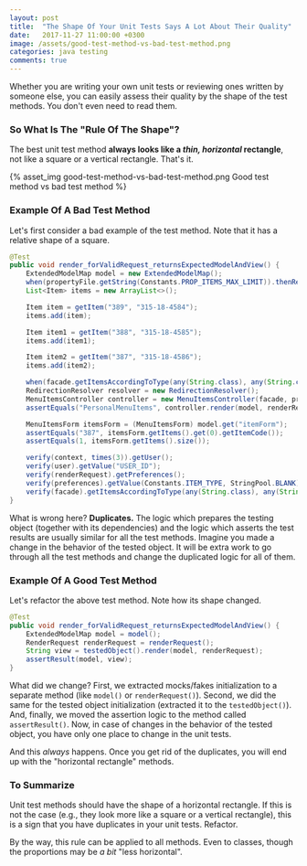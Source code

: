 ```yaml
---
layout: post
title:  "The Shape Of Your Unit Tests Says A Lot About Their Quality"
date:   2017-11-27 11:00:00 +0300
image: /assets/good-test-method-vs-bad-test-method.png
categories: java testing
comments: true
---
```


Whether you are writing your own unit tests or reviewing ones written by someone else, you can easily assess their quality by the shape of the test methods. You don't even need to read them.

### So What Is The "Rule Of The Shape"?

The best unit test method __always looks like a _thin, horizontal_ rectangle__, not like a square or a vertical rectangle. That's it.

{% asset_img good-test-method-vs-bad-test-method.png Good test method vs bad test method %}

### Example Of A Bad Test Method

Let's first consider a bad example of the test method. Note that it has a relative shape of a square.

```java
@Test
public void render_forValidRequest_returnsExpectedModelAndView() {
    ExtendedModelMap model = new ExtendedModelMap();
    when(propertyFile.getString(Constants.PROP_ITEMS_MAX_LIMIT)).thenReturn("");
    List<Item> items = new ArrayList<>();

    Item item = getItem("389", "315-18-4584");
    items.add(item);

    Item item1 = getItem("388", "315-18-4585");
    items.add(item1);

    Item item2 = getItem("387", "315-18-4586");
    items.add(item2);

    when(facade.getItemsAccordingToType(any(String.class), any(String.class))).thenReturn(items);
    RedirectionResolver resolver = new RedirectionResolver();
    MenuItemsController controller = new MenuItemsController(facade, propertyFile, service, resolver);
    assertEquals("PersonalMenuItems", controller.render(model, renderRequest));

    MenuItemsForm itemsForm = (MenuItemsForm) model.get("itemForm");
    assertEquals("387", itemsForm.getItems().get(0).getItemCode());
    assertEquals(1, itemsForm.getItems().size());

    verify(context, times(3)).getUser();
    verify(user).getValue("USER_ID");
    verify(renderRequest).getPreferences();
    verify(preferences).getValue(Constants.ITEM_TYPE, StringPool.BLANK);
    verify(facade).getItemsAccordingToType(any(String.class), any(String.class));
}
```

What is wrong here? __Duplicates.__ The logic which prepares the testing object (together with its dependencies) and the logic which asserts the test results are usually similar for all the test methods. Imagine you made a change in the behavior of the tested object. It will be extra work to go through all the test methods and change the duplicated logic for all of them.

### Example Of A Good Test Method

Let's refactor the above test method. Note how its shape changed.

```java
@Test
public void render_forValidRequest_returnsExpectedModelAndView() {
    ExtendedModelMap model = model();
    RenderRequest renderRequest = renderRequest();
    String view = testedObject().render(model, renderRequest);
    assertResult(model, view);
}
```

What did we change? First, we extracted mocks/fakes initialization to a separate method (like `model()` or `renderRequest()`). Second, we did the same for the tested object initialization (extracted it to the `testedObject()`). And, finally, we moved the assertion logic to the method called `assertResult()`. Now, in case of changes in the behavior of the tested object, you have only one place to change in the unit tests.

And this _always_ happens. Once you get rid of the duplicates, you will end up with the "horizontal rectangle" methods.

### To Summarize

Unit test methods should have the shape of a horizontal rectangle. If this is not the case (e.g., they look more like a square or a vertical rectangle), this is a sign that you have duplicates in your unit tests. Refactor.

By the way, this rule can be applied to all methods. Even to classes, though the proportions may be _a bit_ "less horizontal".
